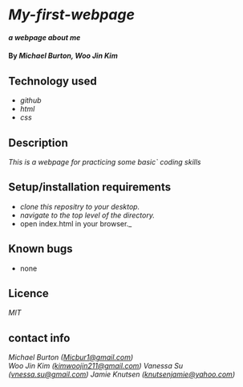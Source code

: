 # _My-first-webpage_

#### _a webpage about me_

#### By _**Michael Burton, Woo Jin Kim**_

## Technology used

* _github_
* _html_
* _css_

## Description 

_This is a webpage for practicing some basic` coding skills_

## Setup/installation requirements

* _clone this repositry to your desktop._
* _navigate to the top level of the directory._
* open index.html in your browser._

## Known bugs

* none

## Licence

_MIT_

## contact info

_Michael Burton (Micbur1@gmail.com)_  
_Woo Jin Kim (kimwoojin211@gmail.com)_
_Vanessa Su (vnessa.su@gmail.com)_
_Jamie Knutsen (knutsenjamie@yahoo.com)_
